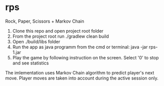 # rps
Rock, Paper, Scissors + Markov Chain

1) Clone this repo and open project root folder
2) From the project root run ./gradlew clean build
3) Open ./build/libs folder
4) Run the app as java programm from the cmd or terminal: java -jar rps-1.jar 
5) Play the game by following instruction on the screen. Select '0' to stop and see statistics

The imlementation uses Markov Chain algorithm to predict player's next move. 
Player moves are taken into account during the active session only.
